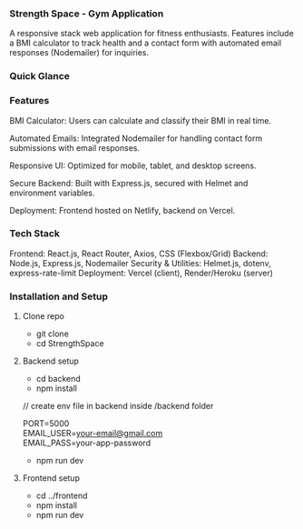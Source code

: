 ### Strength Space - Gym Application

A responsive stack web application for fitness enthusiasts.
Features include a BMI calculator to track health and a contact form with automated email responses (Nodemailer) for inquiries.

### Quick Glance



### Features

BMI Calculator: Users can calculate and classify their BMI in real time.

Automated Emails: Integrated Nodemailer for handling contact form submissions with email responses.

Responsive UI: Optimized for mobile, tablet, and desktop screens.

Secure Backend: Built with Express.js, secured with Helmet and environment variables.

Deployment: Frontend hosted on Netlify, backend on Vercel.

### Tech Stack

Frontend: React.js, React Router, Axios, CSS (Flexbox/Grid)
Backend: Node.js, Express.js, Nodemailer
Security & Utilities: Helmet.js, dotenv, express-rate-limit
Deployment: Vercel (client), Render/Heroku (server)


### Installation and Setup

1. Clone repo
    - git clone 
    - cd StrengthSpace

2. Backend setup
    - cd backend
    - npm install

    // create env file in backend inside /backend folder

    PORT=5000 <br />
    EMAIL_USER=your-email@gmail.com <br />
    EMAIL_PASS=your-app-password <br />

    - npm run dev


3. Frontend setup

    - cd ../frontend
    - npm install 
    - npm run dev

